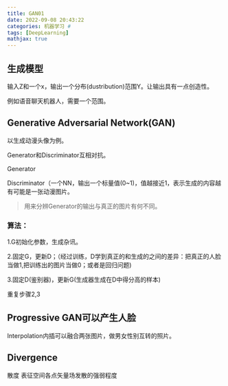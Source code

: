 ```yaml
---
title: GAN01
date: 2022-09-08 20:43:22
categories: 机器学习 #
tags: [DeepLearning]
mathjax: true
---
```


## 生成模型

输入Z和一个x，输出一个分布(dustribution)范围Y。让输出具有一点创造性。

例如语音聊天机器人，需要一个范围。

## Generative Adversarial Network(GAN)

以生成动漫头像为例。

Generator和Discriminator互相对抗。

Generator





Discriminator（一个NN，输出一个标量值(0~1)，值越接近1，表示生成的内容越有可能是一张动漫图片。

> 用来分辨Generator的输出与真正的图片有何不同。

### 算法：

1.G初始化参数，生成杂讯。

2.固定G，更新D；（经过训练，D学到真正的和生成的之间的差异：把真正的人脸当做1,把训练出的图片当做0；或者是回归问题)

3.固定D(鉴别器)，更新G(生成器生成在D中得分高的样本)

重复步骤2,3

## Progressive GAN可以产生人脸

Interpolation内插可以融合两张图片，做男女性别互转的照片。

## Divergence

散度 表征空间各点矢量场发散的强弱程度 
